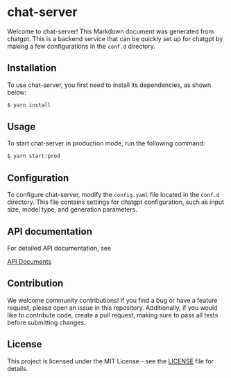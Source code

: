 # chat-server

Welcome to chat-server! This Markdown document was generated from chatgpt. This is a backend service that can be quickly set up for chatgpt by making a few configurations in the `conf.d` directory.

## Installation

To use chat-server, you first need to install its dependencies, as shown below:

```bash
$ yarn install
```

## Usage

To start chat-server in production mode, run the following command:

```bash
$ yarn start:prod
```

## Configuration

To configure chat-server, modify the `config.yaml` file located in the `conf.d` directory. This file contains settings for chatgpt configuration, such as input size, model type, and generation parameters.

## API documentation

For detailed API documentation, see 

[API Documents](https://github.com/blackteam-xingyu/chatgpt-server/blob/main/docs/API.md)

## Contribution

We welcome community contributions! If you find a bug or have a feature request, please open an issue in this repository. Additionally, if you would like to contribute code, create a pull request, making sure to pass all tests before submitting changes.

## License

This project is licensed under the MIT License - see the [LICENSE](LICENSE) file for details.
